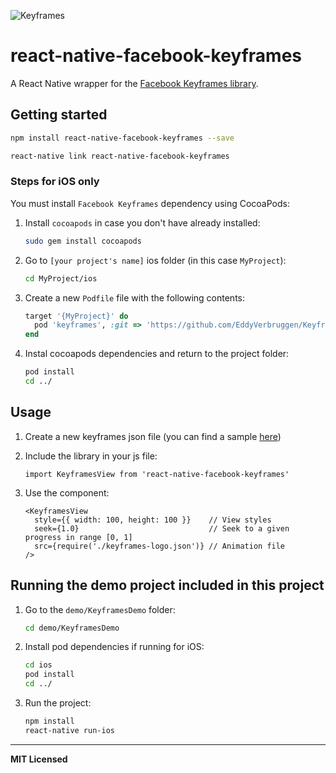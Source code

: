
![Keyframes](https://github.com/facebookincubator/Keyframes/raw/master/docs/images/doc-logo.png)

# react-native-facebook-keyframes

A React Native wrapper for the [Facebook Keyframes library](https://github.com/facebookincubator/Keyframes). 

## Getting started

```bash
npm install react-native-facebook-keyframes --save

react-native link react-native-facebook-keyframes
```
### Steps for iOS only 

You must install `Facebook Keyframes` dependency using CocoaPods:

1. Install `cocoapods` in case you don't have already installed: 

    ```bash
    sudo gem install cocoapods
    ```
2. Go to `[your project's name]` ios folder (in this case `MyProject`):

    ```bash
    cd MyProject/ios  
    ```
3. Create a new `Podfile` file with the following contents:

    ```ruby
    target '{MyProject}' do
      pod 'keyframes', :git => 'https://github.com/EddyVerbruggen/Keyframes.git', :commit => 'cb645d8722c2e9327c15dd973a2121644288b1c0'
    end
    ``` 
3. Instal cocoapods dependencies and return to the project folder:

    ```bash
    pod install
    cd ../
    ```

## Usage

1. Create a new keyframes json file (you can find a sample [here](https://github.com/underscopeio/react-native-facebook-keyframes/blob/master/demo/KeyframesDemo/src/keyframes-logo.json)) 
2. Include the library in your js file:

    ```JSX
    import KeyframesView from 'react-native-facebook-keyframes'
    ```

3. Use the component:

    ```JSX
    <KeyframesView 
      style={{ width: 100, height: 100 }}    // View styles
      seek={1.0}                             // Seek to a given progress in range [0, 1]  
      src={require('./keyframes-logo.json')} // Animation file
    />
    ```

## Running the demo project included in this project

1. Go to the `demo/KeyframesDemo` folder:

    ```bash
    cd demo/KeyframesDemo
    ```
    
2. Install pod dependencies if running for iOS:

    ```bash
    cd ios
    pod install
    cd ../
    ```
    
3. Run the project:

    ```bash 
    npm install
    react-native run-ios
    ```

---
**MIT Licensed**
